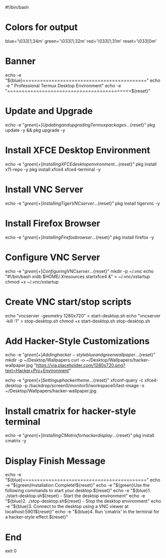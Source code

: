 #!/bin/bash

# Colors for output
blue='\033[1;34m'
green='\033[1;32m'
red='\033[1;31m'
reset='\033[0m'

# Banner
echo -e "${blue}==========================================="
echo -e "   Professional Termux Desktop Environment"
echo -e "===========================================${reset}"

# Update and Upgrade
echo -e "${green}[+] Updating and upgrading Termux packages...${reset}"
pkg update -y && pkg upgrade -y

# Install XFCE Desktop Environment
echo -e "${green}[+] Installing XFCE desktop environment...${reset}"
pkg install x11-repo -y
pkg install xfce4 xfce4-terminal -y

# Install VNC Server
echo -e "${green}[+] Installing TigerVNC server...${reset}"
pkg install tigervnc -y

# Install Firefox Browser
echo -e "${green}[+] Installing Firefox browser...${reset}"
pkg install firefox -y

# Configure VNC Server
echo -e "${green}[+] Configuring VNC server...${reset}"
mkdir -p ~/.vnc
echo "#!/bin/bash
xrdb $HOME/.Xresources
startxfce4 &" > ~/.vnc/xstartup
chmod +x ~/.vnc/xstartup

# Create VNC start/stop scripts
echo "vncserver -geometry 1280x720" > start-desktop.sh
echo "vncserver -kill :1" > stop-desktop.sh
chmod +x start-desktop.sh stop-desktop.sh

# Add Hacker-Style Customizations
echo -e "${green}[+] Adding hacker-style blue and green wallpaper...${reset}"
mkdir -p ~/Desktop/Wallpapers
curl -o ~/Desktop/Wallpapers/hacker-wallpaper.jpg "https://via.placeholder.com/1280x720.png?text=Hacker+Pro+Environment"

echo -e "${green}[+] Setting up hacker theme...${reset}"
xfconf-query -c xfce4-desktop -p /backdrop/screen0/monitor0/workspace0/last-image -s ~/Desktop/Wallpapers/hacker-wallpaper.jpg

# Install cmatrix for hacker-style terminal
echo -e "${green}[+] Installing CMatrix for hacker display...${reset}"
pkg install cmatrix -y

# Display Finish Message
echo -e "${blue}==========================================="
echo -e "${green}Installation Complete!${reset}"
echo -e "${green}Use the following commands to start your desktop:${reset}"
echo -e "${blue}1. ./start-desktop.sh${reset} - Start the desktop environment"
echo -e "${blue}2. ./stop-desktop.sh${reset} - Stop the desktop environment"
echo -e "${blue}3. Connect to the desktop using a VNC viewer at localhost:5901${reset}"
echo -e "${blue}4. Run 'cmatrix' in the terminal for a hacker-style effect.${reset}"

# End
exit 0
